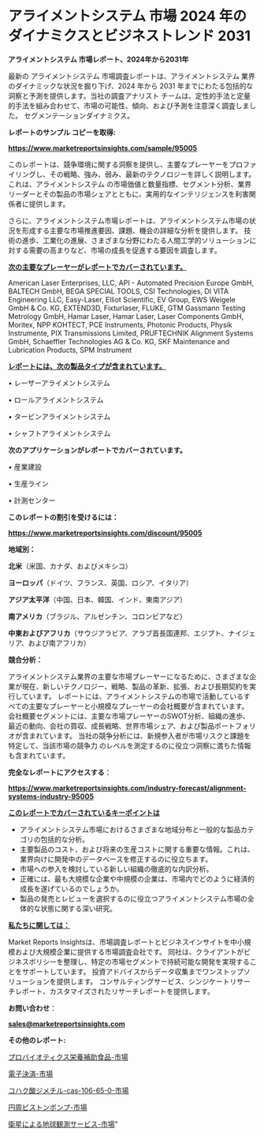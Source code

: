# アライメントシステム 市場 2024 年のダイナミクスとビジネストレンド 2031

<strong>アライメントシステム 市場レポート、2024年から2031年</strong>

最新の アライメントシステム 市場調査レポートは、アライメントシステム 業界のダイナミックな状況を掘り下げ、2024 年から 2031 年までにわたる包括的な洞察と予測を提供します。当社の調査アナリスト チームは、定性的手法と定量的手法を組み合わせて、市場の可能性、傾向、および予測を注意深く調査しました。 セグメンテーションダイナミクス。



<strong>レポートのサンプル コピーを取得:</strong> <a href=https://www.marketreportsinsights.com/sample/95005>

<strong><u>https://www.marketreportsinsights.com/sample/95005</u></strong></a>

このレポートは、競争環境に関する洞察を提供し、主要なプレーヤーをプロファイリングし、その戦略、強み、弱み、最新のテクノロジーを詳しく説明します。 これは、アライメントシステム の市場価値と数量指標、セグメント分析、業界リーダーとその製品の市場シェアとともに、実用的なインテリジェンスを利害関係者に提供します。

さらに、アライメントシステム市場レポートは、アライメントシステム市場の状況を形成する主要な市場推進要因、課題、機会の詳細な分析を提供します。 技術の進歩、工業化の進展、さまざまな分野にわたる人間工学的ソリューションに対する需要の高まりなど、市場の成長を促進する要因を調査します。



<strong><u>次の主要なプレーヤーがレポートでカバーされています。</u></strong>

American Laser Enterprises, LLC, API - Automated Precision Europe GmbH, BALTECH GmbH, BEGA SPECIAL TOOLS, CSI Technologies, DI VITA Engineering LLC, Easy-Laser, Elliot Scientific, EV Group, EWS Weigele GmbH & Co. KG, EXTEND3D, Fixturlaser, FLUKE, GTM Gassmann Testing Metrology GmbH, Hamar Laser, Hamar Laser, Laser Components GmbH, Moritex, NPP KOHTECT, PCE Instruments, Photonic Products, Physik Instrumente, PIX Transmissions Limited, PRUFTECHNIK Alignment Systems GmbH, Schaeffler Technologies AG & Co. KG, SKF Maintenance and Lubrication Products, SPM Instrument



<strong><u><b>レポートには、次の製品タイプが含まれています。</b></u></strong>

• レーザーアライメントシステム

• ロールアライメントシステム

• タービンアライメントシステム

• シャフトアライメントシステム



<strong><b>次のアプリケーションがレポートでカバーされています。</b></strong>

• 産業建設

• 生産ライン

• 計測センター



<strong><b>このレポートの割引を受けるには：</b></strong><a href=https://www.marketreportsinsights.com/discount/95005>

<strong><u>https://www.marketreportsinsights.com/discount/95005</u></strong></a>



<strong>地域別：</strong>



<strong>北米</strong>（米国、カナダ、およびメキシコ）



<strong>ヨーロッパ</strong>（ドイツ、フランス、英国、ロシア、イタリア）



<strong>アジア太平洋</strong>（中国、日本、韓国、インド、東南アジア）



<strong>南アメリカ</strong>（ブラジル、アルゼンチン、コロンビアなど）



<strong>中東およびアフリカ</strong>（サウジアラビア、アラブ首長国連邦、エジプト、ナイジェリア、および南アフリカ）



<strong>競合分析：</strong>

アライメントシステム業界の主要な市場プレーヤーになるために、さまざまな企業が現在、新しいテクノロジー、戦略、製品の革新、拡張、および長期契約を実行しています。 レポートには、アライメントシステムの市場で活動しているすべての主要なプレーヤーと小規模なプレーヤーの会社概要が含まれています。 会社概要セグメントには、主要な市場プレーヤーのSWOT分析、組織の進歩、最近の動向、会社の買収、成長戦略、世界市場シェア、および製品ポートフォリオが含まれています。 当社の競争分析には、新規参入者が市場リスクと課題を特定して、当該市場の競争力 のレベルを測定するのに役立つ洞察に満ちた情報も含まれています。



<strong>完全なレポートにアクセスする</strong>：

<a href=https://www.marketreportsinsights.com/industry-forecast/alignment-systems-industry-95005>

<strong><u>https://www.marketreportsinsights.com/industry-forecast/alignment-systems-industry-95005</u></strong></a>



<strong><u><b>このレポートでカバーされているキーポイントは</b></u></strong>
<ul>
  <li>アライメントシステム市場におけるさまざまな地域分布と一般的な製品カテゴリの包括的な分析。</li>
  <li>主要製品のコスト、および将来の生産コストに関する重要な情報。これは、業界向けに開発中のデータベースを修正するのに役立ちます。</li>
  <li>市場への参入を検討している新しい組織の徹底的な内訳分析。</li>
  <li>正確には、最も大規模な企業や中規模の企業は、市場内でどのように経済的成長を遂げているのでしょうか。</li>
  <li>製品の発売とレビューを選択するのに役立つアライメントシステム市場の全体的な状態に関する深い研究。</li>
</ul>


<strong><u><b>私たちに関しては：</b></u></strong>

Market Reports Insightsは、市場調査レポートとビジネスインサイトを中小規模および大規模企業に提供する市場調査会社です。 同社は、クライアントがビジネスポリシーを整理し、特定の市場セグメントで持続可能な開発を実現することをサポートしています。 投資アドバイスからデータ収集までワンストップソリューションを提供します。 コンサルティングサービス、シンジケートリサーチレポート、カスタマイズされたリサーチレポートを提供します。



<strong><b>お問い合わせ</b></strong>：

<a href=mailto:sales@marketreportsinsights.com>

<strong><u>sales@marketreportsinsights.com</u></strong></a>



<strong>その他のレポート:</strong>

<a href=https://www.linkedin.com/pulse/プロバイオティクス栄養補助食品-市場-2023-総利益と主要ベンダー-2030-pr-news-hub-azqqf/>プロバイオティクス栄養補助食品-市場</a>

<a href=https://www.linkedin.com/pulse/電子決済-市場-2023-年のダイナミクスとビジネストレンド-2030-trend-titans-360-analysis-hbc0f/>電子決済-市場</a>

<a href=https://www.linkedin.com/pulse/コハク酸ジメチル-cas-106-65-0-市場-2023-swot-znd8f/>コハク酸ジメチル-cas-106-65-0-市場</a>

<a href=https://www.linkedin.com/pulse/円周ピストンポンプ-市場-2023-総合分析と事業成長戦略-2030-cbhef/>円周ピストンポンプ-市場</a>

<a href=https://www.linkedin.com/pulse/衛星による地球観測サービス-市場-2030-年までの需要に焦点を当てた-ckylf/>衛星による地球観測サービス-市場</a>"
